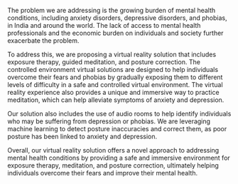 The problem we are addressing is the growing burden of mental health conditions, including anxiety disorders, depressive disorders, and phobias, in India and around the world. The lack of access to mental health professionals and the economic burden on individuals and society further exacerbate the problem.

To address this, we are proposing a virtual reality solution that includes exposure therapy, guided meditation, and posture correction. The controlled environment virtual solutions are designed to help individuals overcome their fears and phobias by gradually exposing them to different levels of difficulty in a safe and controlled virtual environment. The virtual reality experience also provides a unique and immersive way to practice meditation, which can help alleviate symptoms of anxiety and depression.

Our solution also includes the use of audio rooms to help identify individuals who may be suffering from depression or phobias. We are leveraging machine learning to detect posture inaccuracies and correct them, as poor posture has been linked to anxiety and depression.

Overall, our virtual reality solution offers a novel approach to addressing mental health conditions by providing a safe and immersive environment for exposure therapy, meditation, and posture correction, ultimately helping individuals overcome their fears and improve their mental health.
